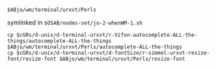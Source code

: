 
    $ABjo/wm/terminal/urxvt/Perls

symlinked in `$OSAB/nodes-set/jo-2-whenWM-1.sh`

    cp $cGRs/d-unix/d-terminal-urxvt/r-Vifon-autocomplete-ALL-the-things/autocomplete-ALL-the-things $ABjo/wm/terminal/urxvt/Perls/autocomplete-ALL-the-things
    cp $cGRs/d-unix/d-terminal-urxvt/d-fontSize/r-simmel-urxvt-resize-font/resize-font $ABjo/wm/terminal/urxvt/Perls/resize-font

